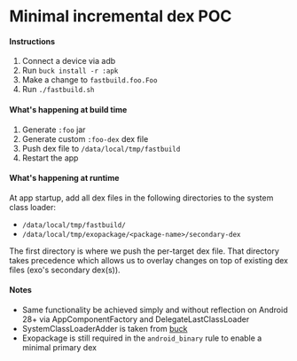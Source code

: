 # Minimal incremental dex POC

#### Instructions

1. Connect a device via adb
2. Run `buck install -r :apk`
3. Make a change to `fastbuild.foo.Foo`
4. Run `./fastbuild.sh`

#### What's happening at build time

1. Generate `:foo` jar
2. Generate custom `:foo-dex` dex file
3. Push dex file to `/data/local/tmp/fastbuild`
4. Restart the app

#### What's happening at runtime

At app startup, add all dex files in the following directories to the system class loader:
* `/data/local/tmp/fastbuild/`
* `/data/local/tmp/exopackage/<package-name>/secondary-dex`

The first directory is where we push the per-target dex file. That directory takes precedence which allows us to overlay changes on top of existing dex files (exo's secondary dex(s)).

#### Notes

* Same functionality be achieved simply and without reflection on Android 28+ via AppComponentFactory and DelegateLastClassLoader
* SystemClassLoaderAdder is taken from [buck](https://github.com/facebook/buck/tree/master/android/com/facebook/buck/android/support/exopackage)
* Exopackage is still required in the `android_binary` rule to enable a minimal primary dex